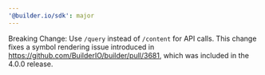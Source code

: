 ```yaml
---
'@builder.io/sdk': major
---
```


Breaking Change: Use `/query` instead of `/content` for API calls. This change fixes a symbol rendering issue introduced in https://github.com/BuilderIO/builder/pull/3681, which was included in the 4.0.0 release.
